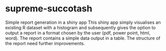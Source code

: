 # supreme-succotash
Simple report generation in a shiny app
This shiny app simply visualises an existing R dataset with a histogram and subsequently gives the option to output a report
in a format chosen by the user (pdf, power point, html, word). The report contains a simple data output in a table. The 
structure of the report need further improvements. 
